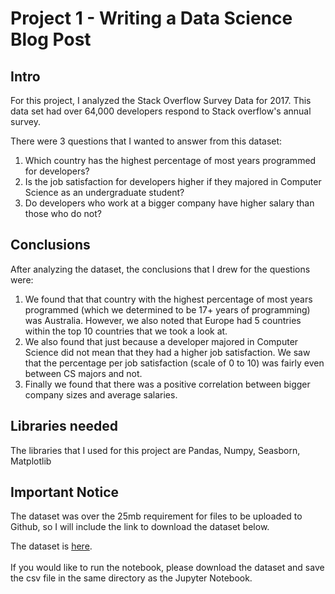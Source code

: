 # Project 1 - Writing a Data Science Blog Post

## Intro

For this project, I analyzed the Stack Overflow Survey Data for 2017. This data set had over 64,000 developers respond to Stack overflow's annual survey.

There were 3 questions that I wanted to answer from this dataset:
1. Which country has the highest percentage of most years programmed for developers? 
2. Is the job satisfaction for developers higher if they majored in Computer Science as an undergraduate student?
3. Do developers who work at a bigger company have higher salary than those who do not?

## Conclusions

After analyzing the dataset, the conclusions that I drew for the questions were:
1. We found that that country with the highest percentage of most years programmed (which we determined to be 17+ years of programming) was Australia. However, we also noted that Europe had 5 countries within the top 10 countries that we took a look at.
2. We also found that just because a developer majored in Computer Science did not mean that they had a higher job satisfaction. We saw that the percentage per job satisfaction (scale of 0 to 10) was fairly even between CS majors and not.
3. Finally we found that there was a positive correlation between bigger company sizes and average salaries.

## Libraries needed
The libraries that I used for this project are Pandas, Numpy, Seasborn, Matplotlib

## Important Notice
The dataset was over the 25mb requirement for files to be uploaded to Github, so I will include the link to download the dataset below.

The dataset is [here](https://www.kaggle.com/stackoverflow/so-survey-2017/data#). <br> <br>
If you would like to run the notebook, please download the dataset and save the csv file in the same directory as the Jupyter Notebook.
